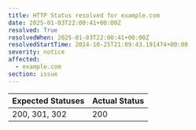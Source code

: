 ```yaml
---
title: HTTP Status resolved for example.com
date: 2025-01-03T22:00:41+00:00Z
resolved: True
resolvedWhen: 2025-01-03T22:00:41+00:00Z
resolvedStartTime: 2024-10-25T21:09:43.191474+00:00
severity: notice
affected:
  - example.com
section: issue
---
```


| Expected Statuses | Actual Status  |
|-------------------|----------------|
| 200, 301, 302 | 200 |
